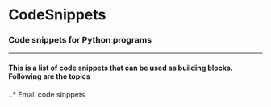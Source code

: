 # CodeSnippets
### Code snippets for Python programs
---
#### This is a list of code snippets that can be used as building blocks. Following are the topics
..* Email code sinppets
